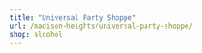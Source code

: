 ```yaml
---
title: "Universal Party Shoppe"
url: /madison-heights/universal-party-shoppe/
shop: alcohol
---
```

